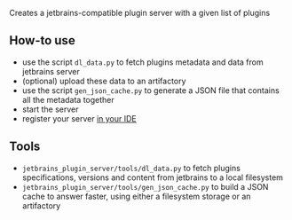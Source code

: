 <!--

THIS README FILE IS RENDERED ON '/' ENDPOINT WHEN NO "build" ARG IS GIVEN

-->

Creates a jetbrains-compatible plugin server with a given list of plugins

## How-to use

- use the script `dl_data.py` to fetch plugins metadata and data from jetbrains server
- (optional) upload these data to an artifactory
- use the script `gen_json_cache.py` to generate a JSON file that contains all the metadata together
- start the server
- register your server [in your IDE][jb-custom-repo]

## Tools

- `jetbrains_plugin_server/tools/dl_data.py` to fetch plugins specifications, versions and content from jetbrains to a
  local filesystem
- `jetbrains_plugin_server/tools/gen_json_cache.py` to build a JSON cache to answer faster, using either a filesystem
  storage or an
  artifactory

[jb-custom-repo]: https://www.jetbrains.com/help/idea/managing-plugins.html#add_plugin_repos
